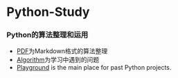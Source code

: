# Python-Study
### Python的算法整理和运用

- [PDF](/PDF)为Markdown格式的算法整理
- [Algorithm](/Algorithm)为学习中遇到的问题
- [Playground](/Playground) is the main place for past Python projects. 
